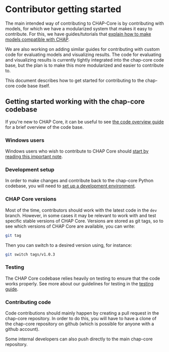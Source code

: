 # Contributor getting started

The main intended way of contributing to CHAP-Core is by contributing with models, for which we have a modularized system that makes it easy to contribute.
For this, we have guides/tutorials that [explain how to make models compatible with CHAP](../external_models/making_external_models_compatible).

We are also working on adding similar guides for contributing with custom code for evaluating models and visualizing results.
The code for evaluating and visualizing results is currently tightly integrated into the chap-core code base, but the plan is to 
make this more modularized and easier to contribute to.

This document describes how to get started for contributing to the chap-core code base itself. 


## Getting started working with the chap-core codebase

If you're new to CHAP Core, it can be useful to see [the code overview guide](code_overview) for a brief overview of the code base. 

### Windows users

Windows users who wish to contribute to CHAP Core should [start by reading this important note](windows_contributors). 

### Development setup

In order to make changes and contribute back to the chap-core Python codebase, you will need to [set up a development environment](../installation/chap-contributor-setup.md). 

### CHAP Core versions

Most of the time, contributors should work with the latest code in the `dev` branch. However, in some cases it may be relevant to work with and test specific stable versions of CHAP Core. Versions are stored as git tags, so to see which versions of CHAP Core are available, you can write: 

```bash
git tag
```

Then you can switch to a desired version using, for instance: 

```bash
git switch tags/v1.0.3
```

### Testing

The CHAP Core codebase relies heavily on testing to ensure that the code works properly. See more about our guidelines for testing in the [testing guide](testing). 

### Contributing code

Code contributions should mainly happen by creating a pull request in the chap-core repository. In order to do this, you
will have to have a clone of the chap-core repository on github (which is possible for anyone with a github account).

Some internal developers can also push directly to the main chap-core repository.
